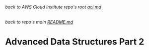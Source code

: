 ###### back to AWS Cloud Institute repo's root [aci.md](../aci.md)
###### back to repo's main [README.md](../../../README.md)
# Advanced Data Structures Part 2
